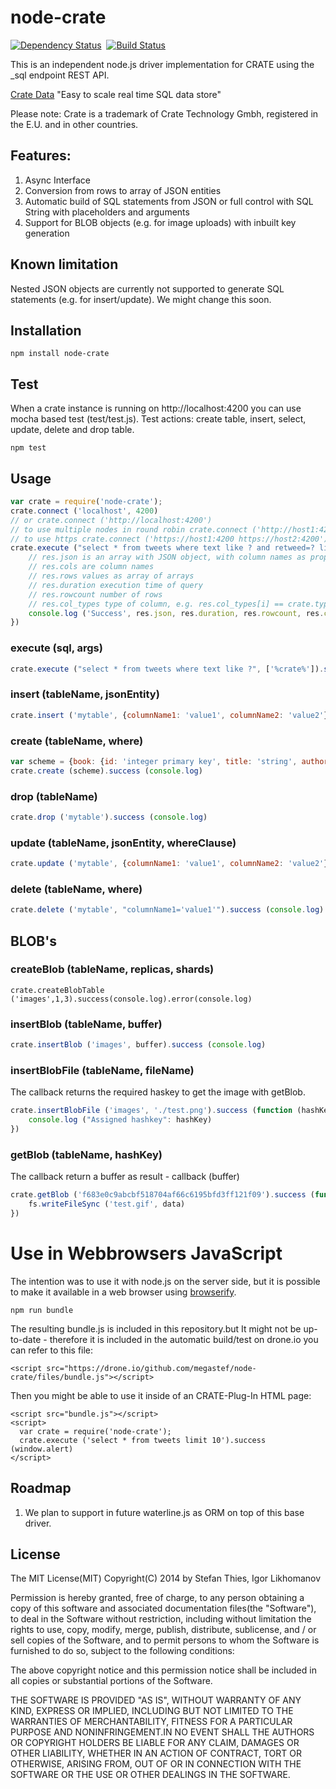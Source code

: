 node-crate
==========


 
[![Dependency Status](https://gemnasium.com/megastef/node-crate.png)](https://gemnasium.com/megastef/node-crate)
&nbsp;[![Build Status](https://drone.io/github.com/megastef/node-crate/status.png)](https://drone.io/github.com/megastef/node-crate/latest)

This is an independent node.js driver implementation for CRATE using the _sql endpoint REST API.

[Crate Data](http://crate.io) "Easy to scale real time SQL data store" 

Please note: Crate is a trademark of Crate Technology Gmbh, registered in the E.U. and in other countries.


## Features: 
1. Async Interface
2. Conversion from rows to array of JSON entities
3. Automatic build of SQL statements from JSON or full control with SQL String with placeholders and arguments 
4. Support for BLOB objects (e.g. for image uploads) with inbuilt key generation

## Known limitation
Nested JSON objects are currently not supported to generate SQL statements (e.g. for insert/update).
We might change this soon. 

## Installation

```
npm install node-crate
```

## Test
When a crate instance is running on http://localhost:4200 you can use mocha based test (test/test.js).
Test actions: create table, insert, select, update, delete and drop table.  

```
npm test 
```

## Usage

```js
var crate = require('node-crate');
crate.connect ('localhost', 4200)
// or crate.connect ('http://localhost:4200')
// to use multiple nodes in round robin crate.connect ('http://host1:4200 http://host2:4200')
// to use https crate.connect ('https://host1:4200 https://host2:4200')
crate.execute ("select * from tweets where text like ? and retweed=? limit 1", ['Frohe Ostern%', true]).success (function (res){
	// res.json is an array with JSON object, with column names as properties, TIMESTAMP is converted to Date for crate V0.38+
	// res.cols are column names
	// res.rows values as array of arrays
	// res.duration execution time of query
	// res.rowcount number of rows
	// res.col_types type of column, e.g. res.col_types[i] == crate.type.TIMESTAMP
	console.log ('Success', res.json, res.duration, res.rowcount, res.cols, res.rows)
})

```
### execute (sql, args)
```js
crate.execute ("select * from tweets where text like ?", ['%crate%']).success (console.log).error(console.error) 
```
### insert (tableName, jsonEntity)
```js
crate.insert ('mytable', {columnName1: 'value1', columnName2: 'value2'}).success (console.log)
```

### create (tableName, where)
```js
var scheme = {book: {id: 'integer primary key', title: 'string', author: 'string'}}
crate.create (scheme).success (console.log)
```

### drop (tableName)
```js
crate.drop ('mytable').success (console.log)
```


### update (tableName, jsonEntity, whereClause)
```js
crate.update ('mytable', {columnName1: 'value1', columnName2: 'value2'}, 'columnName3=5').success (console.log)
```


### delete (tableName, where)
```js
crate.delete ('mytable', "columnName1='value1'").success (console.log)
```

## BLOB's


### createBlob (tableName, replicas, shards)
```
crate.createBlobTable ('images',1,3).success(console.log).error(console.log)
```
### insertBlob (tableName, buffer)
```js
crate.insertBlob ('images', buffer).success (console.log)
```
### insertBlobFile (tableName, fileName)
The callback returns the required haskey to get the image with getBlob.

```js
crate.insertBlobFile ('images', './test.png').success (function (hashKey) {
    console.log ("Assigned hashkey": hashKey)
})
```
### getBlob (tableName, hashKey)
The callback return a buffer as result - callback (buffer)
```js
crate.getBlob ('f683e0c9abcbf518704af66c6195bfd3ff121f09').success (function (data) {
  	fs.writeFileSync ('test.gif', data)
})
```

# Use in Webbrowsers JavaScript

The intention was to use it with node.js on the server side, but it is possible to make it available in a web browser using [browserify](https://github.com/substack/node-browserify). 
```
npm run bundle
```

The resulting bundle.js is included in this repository.but It might not be up-to-date - therefore it is included in the automatic build/test on drone.io you can refer to this file:

```
<script src="https://drone.io/github.com/megastef/node-crate/files/bundle.js"></script>
```

Then you might be able to use it inside of an CRATE-Plug-In HTML page: 

```
<script src="bundle.js"></script>
<script>
  var crate = require('node-crate');
  crate.execute ('select * from tweets limit 10').success (window.alert)
</script>
```

## Roadmap
1. We plan to support in future waterline.js as ORM on top of this base driver. 

## License

The MIT License(MIT)
Copyright(C) 2014 by Stefan Thies, Igor Likhomanov

Permission is hereby granted, free of charge, to any person obtaining a copy
of this software and associated documentation files(the "Software"), to deal
in the Software without restriction, including without limitation the rights
to use, copy, modify, merge, publish, distribute, sublicense, and / or sell
copies of the Software, and to permit persons to whom the Software is
furnished to do so, subject to the following conditions:

The above copyright notice and this permission notice shall be included in
all copies or substantial portions of the Software.

THE SOFTWARE IS PROVIDED "AS IS", WITHOUT WARRANTY OF ANY KIND, EXPRESS OR
IMPLIED, INCLUDING BUT NOT LIMITED TO THE WARRANTIES OF MERCHANTABILITY,
FITNESS FOR A PARTICULAR PURPOSE AND NONINFRINGEMENT.IN NO EVENT SHALL THE
AUTHORS OR COPYRIGHT HOLDERS BE LIABLE FOR ANY CLAIM, DAMAGES OR OTHER
LIABILITY, WHETHER IN AN ACTION OF CONTRACT, TORT OR OTHERWISE, ARISING FROM,
OUT OF OR IN CONNECTION WITH THE SOFTWARE OR THE USE OR OTHER DEALINGS IN
THE SOFTWARE.
